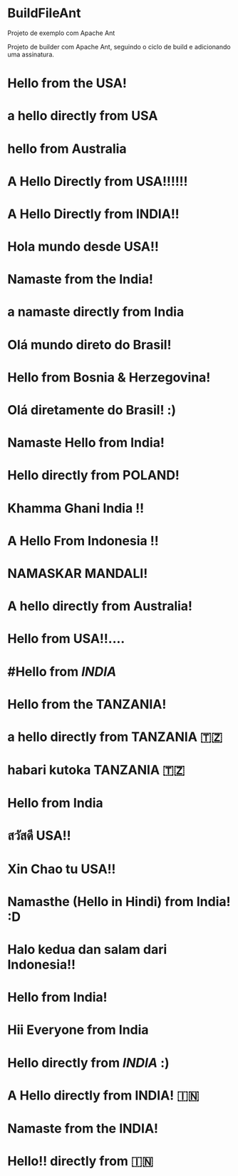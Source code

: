 # BuildFileAnt
Projeto de exemplo com Apache Ant

Projeto de builder com Apache Ant, seguindo o ciclo de build e adicionando uma assinatura.


Hello from the USA!
=======

a hello directly from USA
=======

hello from Australia
=======

A Hello Directly from USA!!!!!!
=======

A Hello Directly from INDIA!!
=======

Hola mundo desde USA!!
=======

Namaste from the India!
=======

a namaste directly from India 
=======

Olá mundo direto do Brasil!
=======

Hello from Bosnia & Herzegovina!
=======

Olá diretamente do Brasil! :)
=======

Namaste Hello from India!
=======

Hello directly from POLAND!
=======

Khamma Ghani India !!
=======

A Hello From Indonesia !!
=======

NAMASKAR MANDALI!
=======

A hello directly from Australia!
=======

Hello from USA!!....
=======

#Hello from *INDIA*
=======

Hello from the TANZANIA!
=======

a hello directly from TANZANIA 🇹🇿
=======

habari kutoka TANZANIA 🇹🇿 
=======

Hello from India
=======

สวัสดี USA!!
=======

Xin Chao tu USA!!
=======

Namasthe (Hello in Hindi) from India! :D
=======

Halo kedua dan salam dari Indonesia!!
=======

Hello from India!
========

Hii Everyone from India
======== 

Hello directly from *INDIA* :)
=======

A Hello directly from INDIA! 🇮🇳
=======

Namaste from the INDIA!
=======

Hello!! directly from :india:
=======